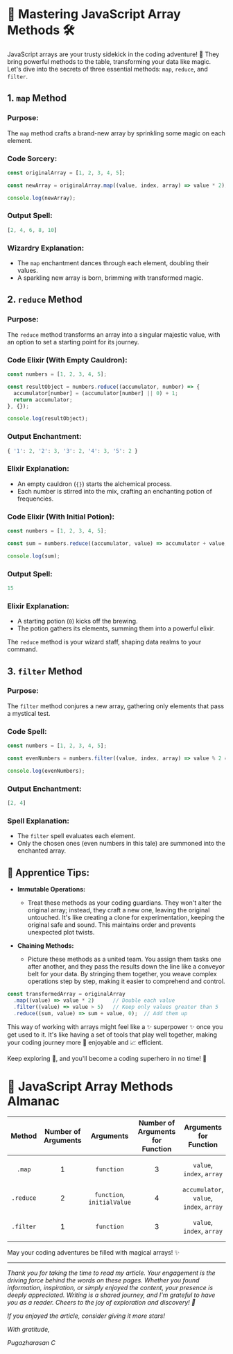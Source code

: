 # :rocket: Mastering JavaScript Array Methods :hammer_and_wrench:

JavaScript arrays are your trusty sidekick in the coding adventure! 🚀 They bring powerful methods to the table, transforming your data like magic. Let's dive into the secrets of three essential methods: `map`, `reduce`, and `filter`.

## 1. `map` Method

### Purpose:
The `map` method crafts a brand-new array by sprinkling some magic on each element.

### Code Sorcery:

```javascript
const originalArray = [1, 2, 3, 4, 5];

const newArray = originalArray.map((value, index, array) => value * 2);

console.log(newArray);
```

### Output Spell:
```javascript
[2, 4, 6, 8, 10]
```


### Wizardry Explanation:
- The `map` enchantment dances through each element, doubling their values.
- A sparkling new array is born, brimming with transformed magic.

## 2. `reduce` Method

### Purpose:
The `reduce` method transforms an array into a singular majestic value, with an option to set a starting point for its journey.

### Code Elixir (With Empty Cauldron):

```javascript
const numbers = [1, 2, 3, 4, 5];

const resultObject = numbers.reduce((accumulator, number) => {
  accumulator[number] = (accumulator[number] || 0) + 1;
  return accumulator;
}, {});

console.log(resultObject);
```

### Output Enchantment:
```javascript
{ '1': 2, '2': 3, '3': 2, '4': 3, '5': 2 }
```

### Elixir Explanation:
- An empty cauldron (`{}`) starts the alchemical process.
- Each number is stirred into the mix, crafting an enchanting potion of frequencies.

### Code Elixir (With Initial Potion):

```javascript
const numbers = [1, 2, 3, 4, 5];

const sum = numbers.reduce((accumulator, value) => accumulator + value, 0);

console.log(sum);
```

### Output Spell:
```javascript
15
```


### Elixir Explanation:
- A starting potion (`0`) kicks off the brewing.
- The potion gathers its elements, summing them into a powerful elixir.

The `reduce` method is your wizard staff, shaping data realms to your command.

## 3. `filter` Method

### Purpose:
The `filter` method conjures a new array, gathering only elements that pass a mystical test.

### Code Spell:

```javascript
const numbers = [1, 2, 3, 4, 5];

const evenNumbers = numbers.filter((value, index, array) => value % 2 === 0);

console.log(evenNumbers);
```

### Output Enchantment:
```javascript
[2, 4]
```


### Spell Explanation:
- The `filter` spell evaluates each element.
- Only the chosen ones (even numbers in this tale) are summoned into the enchanted array.

## :beginner: Apprentice Tips:

- **Immutable Operations:**
  - Treat these methods as your coding guardians. They won't alter the original array; instead, they craft a new one, leaving the original untouched. It's like creating a clone for experimentation, keeping the original safe and sound. This maintains order and prevents unexpected plot twists.

- **Chaining Methods:**
  - Picture these methods as a united team. You assign them tasks one after another, and they pass the results down the line like a conveyor belt for your data. By stringing them together, you weave complex operations step by step, making it easier to comprehend and control.

```javascript
const transformedArray = originalArray
  .map((value) => value * 2)      // Double each value
  .filter((value) => value > 5)   // Keep only values greater than 5
  .reduce((sum, value) => sum + value, 0);  // Add them up
```

This way of working with arrays might feel like a :sparkles: superpower :sparkles: once you get used to it. It's like having a set of tools that play well together, making your coding journey more :dizzy: enjoyable and :chart_with_upwards_trend: efficient.


Keep exploring :compass:, and you'll become a coding superhero in no time! :seedling:

# :crystal_ball: JavaScript Array Methods Almanac

|  Method   | Number of Arguments |         Arguments          | Number of Arguments for Function |          Arguments for Function          | Return Type |        Description         |
| :-------: | :-----------------: | :------------------------: | :------------------------------: | :--------------------------------------: | :---------: | :------------------------: |
|  `.map`   |          1          |         `function`         |                3                 |        `value`, `index`, `array`         |   `Array`   |  Transforms each element.  |
| `.reduce` |          2          | `function`, `initialValue` |                4                 | `accumulator`, `value`, `index`, `array` |    `any`    |     Aggregates values.     |
| `.filter` |          1          |         `function`         |                3                 |        `value`, `index`, `array`         |   `Array`   | Selects specific elements. |

May your coding adventures be filled with magical arrays! :sparkles:

---

*Thank you for taking the time to read my article. Your engagement is the driving force behind the words on these pages. Whether you found information, inspiration, or simply enjoyed the content, your presence is deeply appreciated. Writing is a shared journey, and I'm grateful to have you as a reader. Cheers to the joy of exploration and discovery! 🌟*

*If you enjoyed the article, consider giving it more stars!*

*With gratitude,*

*Pugazharasan C*